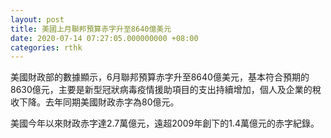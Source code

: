 ```yaml
---
layout: post
title: 美國上月聯邦預算赤字升至8640億美元
date: 2020-07-14 07:27:05.000000000 +08:00
categories: rthk
---
```


美國財政部的數據顯示，6月聯邦預算赤字升至8640億美元，基本符合預期的8630億元，主要是新型冠狀病毒疫情援助項目的支出持續增加，個人及企業的稅收下降。去年同期美國財政赤字為80億元。

美國今年以來財政赤字達2.7萬億元，遠超2009年創下的1.4萬億元的赤字紀錄。
